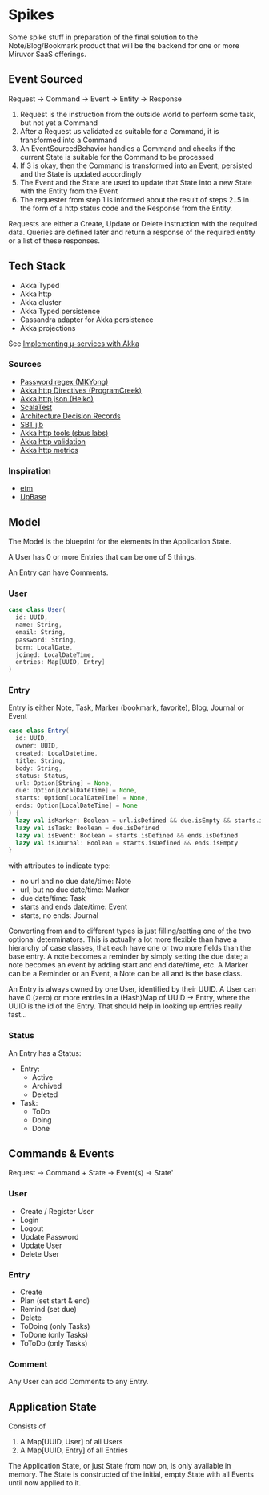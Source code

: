 # Spikes

Some spike stuff in preparation of the final solution to the Note/Blog/Bookmark product that will be the backend for 
one or more Miruvor SaaS offerings.

## Event Sourced

Request -> Command -> Event -> Entity -> Response

1. Request is the instruction from the outside world to perform some task, but not yet a Command
2. After a Request us validated as suitable for a Command, it is transformed into a Command
3. An EventSourcedBehavior handles a Command and checks if the current State is suitable for the Command to be processed
4. If 3 is okay, then the Command is transformed into an Event, persisted and the State is updated accordingly
5. The Event and the State are used to update that State into a new State with the Entity from the Event
6. The requester from step 1 is informed about the result of steps 2..5 in the form of a http status code and the Response from the Entity.

Requests are either a Create, Update or Delete instruction with the required data.
Queries are defined later and return a response of the required entity or a list of these responses.

## Tech Stack

* Akka Typed
* Akka http
* Akka cluster
* Akka Typed persistence
* Cassandra adapter for Akka persistence
* Akka projections

See [Implementing µ-services with Akka](https://developer.lightbend.com/docs/akka-guide/microservices-tutorial/index.html)

### Sources

* [Password regex (MKYong)](https://mkyong.com/regular-expressions/how-to-validate-password-with-regular-expression/)
* [Akka http Directives (ProgramCreek)](https://www.programcreek.com/scala/akka.http.scaladsl.server.Directive)
* [Akka http json (Heiko)](https://github.com/hseeberger/akka-http-json)
* [ScalaTest](https://www.scalatest.org/user_guide/selecting_a_style)
* [Architecture Decision Records](https://adr.github.io/madr/) 
* [SBT jib](https://github.com/schmitch/sbt-jib)
* [Akka http tools (sbus labs)](https://github.com/sbuslab/akka-http-tools)
* [Akka http validation](https://github.com/Fruzenshtein/akka-http-validation)
* [Akka http metrics](https://index.scala-lang.org/rustedbones/akka-http-metrics)

### Inspiration

* [etm](https://dagraham.github.io/etm-dgraham/)
* [UpBase](https://upbase.io/)

## Model

The Model is the blueprint for the elements in the Application State.

A User has 0 or more Entries that can be one of 5 things.

An Entry can have Comments.

### User

```scala User class
case class User(
  id: UUID,
  name: String,
  email: String,
  password: String,
  born: LocalDate,
  joined: LocalDateTime,
  entries: Map[UUID, Entry]
)
```

### Entry 

Entry is either Note, Task, Marker (bookmark, favorite), Blog, Journal or Event

```scala Entry class
case class Entry(
  id: UUID,
  owner: UUID,
  created: LocalDatetime,
  title: String,
  body: String,
  status: Status,
  url: Option[String] = None,
  due: Option[LocalDateTime] = None,
  starts: Option[LocalDateTime] = None,
  ends: Option[LocalDateTime] = None
) {
  lazy val isMarker: Boolean = url.isDefined && due.isEmpty && starts.isEmpty && ends.isEmpty
  lazy val isTask: Boolean = due.isDefined
  lazy val isEvent: Boolean = starts.isDefined && ends.isDefined
  lazy val isJournal: Boolean = starts.isDefined && ends.isEmpty
}
```

with attributes to indicate type: 

* no url and no due date/time: Note
* url, but no due date/time: Marker
* due date/time: Task
* starts and ends date/time: Event
* starts, no ends: Journal

Converting from and to different types is just filling/setting one of the two optional determinators. This is actually a lot more
flexible than have a hierarchy of case classes, that each have one or two more fields than the base entry. A note becomes a reminder 
by simply setting the due date; a note becomes an event by adding start and end date/time, etc.
A Marker can be a Reminder or an Event, a Note can be all and is the base class.

An Entry is always owned by one User, identified by their UUID. 
A User can have 0 (zero) or more entries in a (Hash)Map of UUID -> Entry, 
where the UUID is the id of the Entry. That should help in looking up entries really fast...


### Status

An Entry has a Status:

* Entry:
  * Active
  * Archived
  * Deleted
* Task:
  * ToDo
  * Doing
  * Done

## Commands & Events

Request -> Command + State -> Event(s) -> State'

### User

* Create / Register User
* Login
* Logout
* Update Password
* Update User
* Delete User

### Entry

* Create
* Plan (set start & end)
* Remind (set due)
* Delete
* ToDoing (only Tasks)
* ToDone (only Tasks)
* ToToDo (only Tasks)

### Comment

Any User can add Comments to any Entry.

## Application State

Consists of
1. A Map[UUID, User] of all Users
2. A Map[UUID, Entry] of all Entries

The Application State, or just State from now on, is only available in memory.
The State is constructed of the initial, empty State with all Events until now applied to it.
